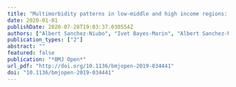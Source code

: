 ```yaml
---
title: "Multimorbidity patterns in low-middle and high income regions: a multiregion latent class analysis using ATHLOS harmonised cohorts"
date: 2020-01-01
publishDate: 2020-07-28T19:03:37.030554Z
authors: ["Albert Sanchez-Niubo", "Ivet Bayes-Marin", "Albert Sanchez-Niubo", "Laia Egea-Cortés", "Hai Nguyen", "Matthew Prina", "Daniel Fernández", "Josep Maria Haro", "Beatriz Olaya"]
publication_types: ["2"]
abstract: ""
featured: false
publication: "*BMJ Open*"
url_pdf: "http://doi.org/10.1136/bmjopen-2019-034441"
doi: "10.1136/bmjopen-2019-034441"
---
```



